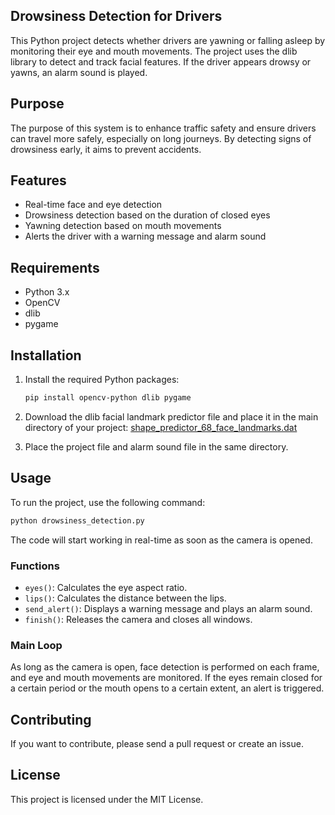 ## Drowsiness Detection for Drivers

This Python project detects whether drivers are yawning or falling asleep by monitoring their eye and mouth movements. The project uses the dlib library to detect and track facial features. If the driver appears drowsy or yawns, an alarm sound is played.

## Purpose
The purpose of this system is to enhance traffic safety and ensure drivers can travel more safely, especially on long journeys. By detecting signs of drowsiness early, it aims to prevent accidents.

## Features
- Real-time face and eye detection
- Drowsiness detection based on the duration of closed eyes
- Yawning detection based on mouth movements
- Alerts the driver with a warning message and alarm sound

## Requirements
- Python 3.x
- OpenCV
- dlib
- pygame

## Installation
1. Install the required Python packages:
    ```bash
    pip install opencv-python dlib pygame
    ```
2. Download the dlib facial landmark predictor file and place it in the main directory of your project:
    [shape_predictor_68_face_landmarks.dat](http://dlib.net/files/shape_predictor_68_face_landmarks.dat.bz2)

3. Place the project file and alarm sound file in the same directory.

## Usage
To run the project, use the following command:
```bash
python drowsiness_detection.py
```
The code will start working in real-time as soon as the camera is opened.

### Functions
- `eyes()`: Calculates the eye aspect ratio.
- `lips()`: Calculates the distance between the lips.
- `send_alert()`: Displays a warning message and plays an alarm sound.
- `finish()`: Releases the camera and closes all windows.

### Main Loop
As long as the camera is open, face detection is performed on each frame, and eye and mouth movements are monitored. If the eyes remain closed for a certain period or the mouth opens to a certain extent, an alert is triggered.

## Contributing
If you want to contribute, please send a pull request or create an issue.

## License
This project is licensed under the MIT License.

